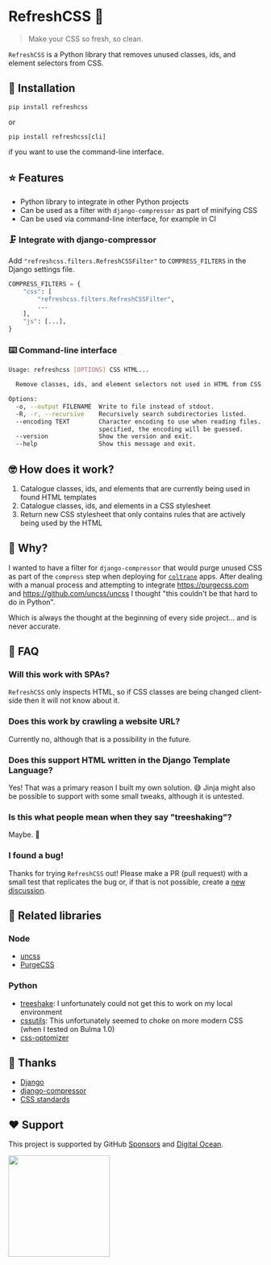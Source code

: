 # RefreshCSS 🫧

>Make your CSS so fresh, so clean.

`RefreshCSS` is a Python library that removes unused classes, ids, and element selectors from CSS.

## 🔧 Installation

`pip install refreshcss`

or

`pip install refreshcss[cli]`

if you want to use the command-line interface.

## ⭐️ Features

- Python library to integrate in other Python projects
- Can be used as a filter with `django-compressor` as part of minifying CSS
- Can be used via command-line interface, for example in CI

### 🗜️ Integrate with django-compressor

Add `"refreshcss.filters.RefreshCSSFilter"` to `COMPRESS_FILTERS` in the Django settings file.

```python
COMPRESS_FILTERS = {
    "css": [
        "refreshcss.filters.RefreshCSSFilter",
        ...
    ],
    "js": [...],
}
```

### ⌨️ Command-line interface

```sh
Usage: refreshcss [OPTIONS] CSS HTML...

  Remove classes, ids, and element selectors not used in HTML from CSS.

Options:
  -o, --output FILENAME  Write to file instead of stdout.
  -R, -r, --recursive    Recursively search subdirectories listed.
  --encoding TEXT        Character encoding to use when reading files. If not
                         specified, the encoding will be guessed.
  --version              Show the version and exit.
  --help                 Show this message and exit.
```

## 🤓 How does it work?

1. Catalogue classes, ids, and elements that are currently being used in found HTML templates
1. Catalogue classes, ids, and elements in a CSS stylesheet
1. Return new CSS stylesheet that only contains rules that are actively being used by the HTML

## 🧐 Why?

I wanted to have a filter for `django-compressor` that would purge unused CSS as part of the `compress` step when deploying for [`coltrane`](https://coltrane.readthedocs.io) apps. After dealing with a manual process and attempting to integrate https://purgecss.com and https://github.com/uncss/uncss I thought "this couldn't be that hard to do in Python".

Which is always the thought at the beginning of every side project... and is never accurate.

## 🙋 FAQ

### Will this work with SPAs?

`RefreshCSS` only inspects HTML, so if CSS classes are being changed client-side then it will not know about it.

### Does this work by crawling a website URL?

Currently no, although that is a possibility in the future.

### Does this support HTML written in the Django Template Language?

Yes! That was a primary reason I built my own solution. 😅 Jinja might also be possible to support with some small tweaks, although it is untested.

### Is this what people mean when they say "treeshaking"?

Maybe. 🤷

### I found a bug!

Thanks for trying `RefreshCSS` out! Please make a PR (pull request) with a small test that replicates the bug or, if that is not possible, create a [new discussion](https://github.com/adamghill/refreshcss/discussions/new?category=ideas).

## 🤘 Related libraries

### Node

- [uncss](https://github.com/uncss/uncss)
- [PurgeCSS](https://purgecss.com/)

### Python

- [treeshake](https://pypi.org/project/treeshake/): I unfortunately could not get this to work on my local environment
- [cssutils](https://pypi.org/project/cssutils/): This unfortunately seemed to choke on more modern CSS (when I tested on Bulma 1.0)
- [css-optomizer](https://github.com/hamzaehsan97/CSS-optomizer)

## 🙏 Thanks

- [Django](https://www.djangoproject.com)
- [django-compressor](https://django-compressor.readthedocs.io/)
- [CSS standards](https://www.w3.org/Style/CSS/)

## ❤️ Support

This project is supported by GitHub [Sponsors](https://github.com/sponsors/adamghill) and [Digital Ocean](https://m.do.co/c/617d629f56c0).

<p>
  <a href="https://m.do.co/c/617d629f56c0">
    <img src="https://opensource.nyc3.cdn.digitaloceanspaces.com/attribution/assets/SVG/DO_Logo_horizontal_blue.svg" width="201px">
  </a>
</p>
